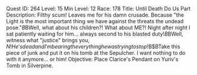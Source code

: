 Quest ID: 264
Level: 15
Min Level: 12
Race: 178
Title: Until Death Do Us Part
Description: Filthy scum! Leaves me for his damn crusade. Because "the Light is the most important thing we have against the threats the undead pose."$B$BWell, what about his children?! What about ME?! Night after night I sat patiently waiting for him... always second to his blasted duty!$B$BWell, witness what "justice" brings you, $N! He's dead and I'm bearing the very thing he was trying to stop!$B$BTake this piece of junk and put it on his tomb at the Sepulcher. I want nothing to do with it anymore... or him!
Objective: Place Clarice's Pendant on Yuriv's Tomb in Silverpine.
